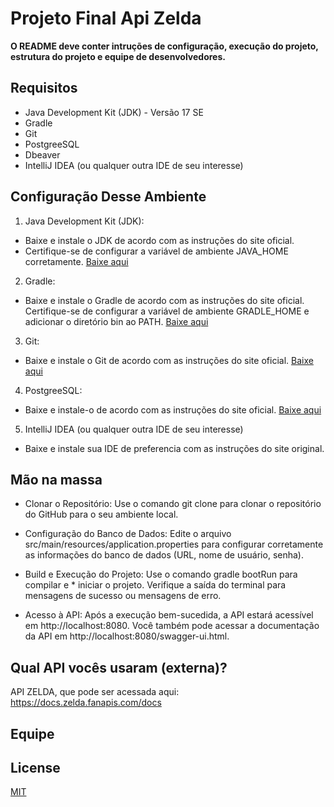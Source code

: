 
# Projeto Final Api Zelda


 **O README deve conter intruções de configuração, execução do projeto, estrutura do projeto e equipe de desenvolvedores.**




## Requisitos

* Java Development Kit (JDK) - Versão 17 SE
* Gradle
* Git 
* PostgreeSQL
* Dbeaver
* IntelliJ IDEA (ou qualquer outra IDE de seu interesse)


 ## Configuração Desse Ambiente
 1. Java Development Kit (JDK):

* Baixe e instale o JDK de acordo com as instruções do site oficial.
* Certifique-se de configurar a variável de ambiente JAVA_HOME corretamente.
<a href="https://www.oracle.com/java/technologies/javase/jdk17-archive-downloads.html">Baixe aqui</a>

2. Gradle:

* Baixe e instale o Gradle de acordo com as instruções do site oficial.
Certifique-se de configurar a variável de ambiente GRADLE_HOME e adicionar o diretório bin ao PATH.
<a href="https://gradle.org/install/">Baixe aqui</a>

3. Git:

* Baixe e instale o Git de acordo com as instruções do site oficial.
<a href="https://git-scm.com/downloads">Baixe aqui</a>


4. PostgreeSQL:

* Baixe e instale-o de acordo com as instruções do site oficial.
<a href="https://www.postgresql.org/download/">Baixe aqui</a>
5. IntelliJ IDEA (ou qualquer outra IDE de seu interesse)
* Baixe e instale  sua IDE de preferencia com as instruções do site original.

## Mão na massa

* Clonar o Repositório: Use o comando git clone para clonar o repositório do GitHub para o seu ambiente local.

* Configuração do Banco de Dados: Edite o arquivo src/main/resources/application.properties para configurar corretamente as informações do banco de dados (URL, nome de usuário, senha).

* Build e Execução do Projeto: Use o comando gradle bootRun para compilar e * iniciar o projeto. Verifique a saída do terminal para mensagens de sucesso ou mensagens de erro.

* Acesso à API: Após a execução bem-sucedida, a API estará acessível em http://localhost:8080. Você também pode acessar a documentação da API em http://localhost:8080/swagger-ui.html.


## Qual API vocês usaram (externa)?
API ZELDA, que pode ser acessada aqui: 
https://docs.zelda.fanapis.com/docs

 ## Equipe 


## License

[MIT](https://choosealicense.com/licenses/mit/)






